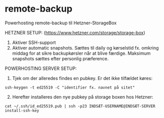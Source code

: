 # remote-backup
Powerhosting remote-backup til Hetzner-StorageBox

HETZNER SETUP: (https://www.hetzner.com/storage/storage-box)

1. Aktiver SSH-support
2. Aktiver automatic snapshots. Sættes til daily og kørselstid fx. omkring middag for at sikre backupkørsler når at blive færdige. Maksimum snapshots sættes efter personlig præference.



POWERHOSTING SERVER SETUP:

1. Tjek om der alleredes findes en pubkey. Er det ikke tilfældet køres:
```
ssh-keygen -t ed25519 -C "identifier fx. navnet på sitet"
```

2. Herefter installeres den nye pubkey på storage boxen hos Hetzner:
```
cat ~/.ssh/id_ed25519.pub | ssh -p23 INDSÆT-USERNAME@INDSÆT-SERVER install-ssh-key
```
